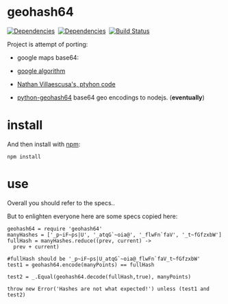 geohash64
==============
[![Dependencies](https://david-dm.org/nmccready/geohash64.png)](https://david-dm.org/nmccready/geohash64)&nbsp;
[![Dependencies](https://david-dm.org/nmccready/geohash64.png)](https://david-dm.org/nmccready/geohash64)&nbsp;
[![Build Status](https://travis-ci.org/nmccready/geohash64.png?branch=r1-dev)](https://travis-ci.org/nmccready/geohash64)

Project is attempt of porting:
 - google maps base64:
  - [google algorithm](https://developers.google.com/maps/documentation/utilities/polylinealgorithm)
  - [Nathan Villaescusa's, ptyhon code](https://gist.github.com/signed0/2031157)


 - [python-geohash64](https://code.google.com/p/python-geohash64/source/browse/trunk/geohash64.py) base64 geo encodings to nodejs. (**eventually**)

install
=======

And then install with [npm](http://npmjs.org):

    npm install

use
===
Overall you should refer to the specs..

But to enlighten everyone here are some specs copied here:

    geohash64 = require 'geohash64'
    manyHashes = ['_p~iF~ps|U', '_atqG`~oia@', '_flwFn`faV', '_t~fGfzxbW']
    fullHash = manyHashes.reduce((prev, current) ->
      prev + current)

    #fullHash should be '_p~iF~ps|U_atqG`~oia@_flwFn`faV_t~fGfzxbW'
    test1 = geohash64.encode(manyPoints) == fullHash

    test2 = _.Equal(geohash64.decode(fullHash,true), manyPoints)

    throw new Error('Hashes are not what expected!') unless (test1 and test2)
